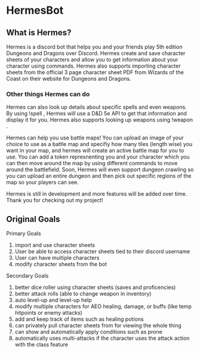 # HermesBot

## What is Hermes?
Hermes is a discord bot that helps you and your friends play 5th edition Dungeons and Dragons over Discord.  Hermes create and save character sheets of your characters and allow you to get information about your character using commands.  Hermes also supports importing character sheets from the official 3 page character sheet PDF from Wizards of the Coast on their website for Dungeons and Dragons.

### Other things Hermes can do
Hermes can also look up details about specific spells and even weapons.  By using !spell <Spell name>, Hermes will use a D&D 5e API to get that information and display it for you.  Hermes also supports looking up weapons using !weapon <Weapon name>.
  
Hermes can help you use battle maps!  You can upload an image of your choice to use as a battle map and specifiy how many tiles (length wise) you want in your map, and hermes will create an active battle map for you to use.  You can add a token represnenting you and your character which you can then move around the map by using different commands to move around the battlefield.  Soon, Hermes will even support dungeon crawling so you can upload an entire dungeon and then pick out specific regions of the map so your players can see.

Hermes is still in development and more features will be added over time.  Thank you for checking out my project!

## Original Goals
Primary Goals
1. import and use character sheets 
2. User be able to access character sheets tied to their discord username
3. User can have multiple characters
4. modify character sheets from the bot

Secondary Goals
1. better dice roller using character sheets (saves and proficencies)
2. better attack rolls (able to change weapon in inventory)
3. auto level-up and level-up help
4. modify multiple characters for AEO healing, damage, or buffs (like temp hitpoints or enemy attacks)
5. add and keep track of items such as healing potions
6. can privately pull character sheets from for viewing the whole thing
7. can show and automatically apply conditions such as prone
8. automatically uses multi-attacks if the character uses the attack action with the class feature
